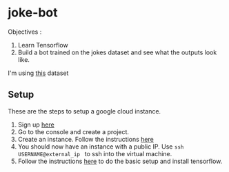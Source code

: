 # joke-bot

Objectives :

1) Learn Tensorflow
2) Build a bot trained on the jokes dataset and see what the outputs look like.

I'm using [this](https://github.com/taivop/joke-dataset) dataset

Setup
-----
These are the steps to setup a google cloud instance.

1) Sign up [here](https://cloud.google.com/)
2) Go to the console and create a project.
3) Create an instance. Follow the instructions [here](https://cloud.google.com/compute/docs/instances/connecting-to-instance#sshingcloud)
4) You should now have an instance with a public IP. Use `ssh USERNAME@external_ip ` to ssh into the virtual machine.
5) Follow the instructions [here](https://cloud.google.com/ml-engine/docs/quickstarts/command-line#verify_the_google_cloud_sdk_components) to do the basic setup and install tensorflow.
